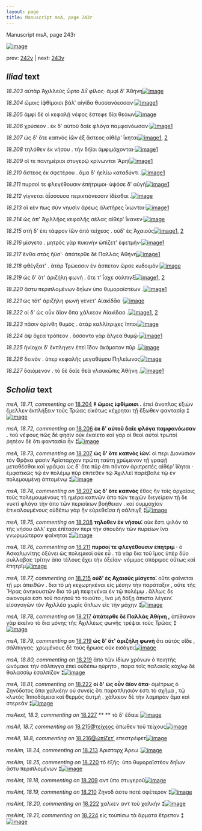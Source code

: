 ```yaml
---
layout: page
title: Manuscript msA, page 243r
---
```


Manuscript msA, page 243r

[![image](http://www.homermultitext.org/iipsrv?OBJ=IIP,1.0&FIF=/project/homer/pyramidal/deepzoom/hmt/vaimg/2017a/VA243RN_0414.tif&WID=100&CVT=JPEG)](http://www.homermultitext.org/ict2/?urn=urn:cite2:hmt:vaimg.2017a:VA243RN_0414)

prev:  [242v](../242v/) | next:  [243v](../243v/)

## *Iliad* text

*18.203* <a id="18.203"/> αὐτὰρ Ἀχιλλεὺς ὦρτο Διῒ φίλος· ἀμφὶ δ' Ἀθήνη[![image](http://www.homermultitext.org/iipsrv?OBJ=IIP,1.0&FIF=/project/homer/pyramidal/deepzoom/hmt/vaimg/2017a/VA243RN_0414.tif&RGN=0.187,0.1916,0.449,0.0293&WID=1000&CVT=JPEG)](http://www.homermultitext.org/ict2/?urn=urn:cite2:hmt:vaimg.2017a:VA243RN_0414@0.187,0.1916,0.449,0.0293)

*18.204* <a id="18.204"/> ὤμοις ἰ̈φθίμοισι βάλ' αἰγίδα θυσσανόεσσαν·[![image](http://www.homermultitext.org/iipsrv?OBJ=IIP,1.0&FIF=/project/homer/pyramidal/deepzoom/hmt/vaimg/2017a/VA243RN_0414.tif&RGN=0.186,0.2126,0.449,0.0293&WID=1000&CVT=JPEG)](http://www.homermultitext.org/ict2/?urn=urn:cite2:hmt:vaimg.2017a:VA243RN_0414@0.186,0.2126,0.449,0.0293)[1](#msA_18.71)

*18.205* <a id="18.205"/> ἀμφὶ δέ οἱ κεφαλῇ νέφος ἔστεφε δῖα θεάων[![image](http://www.homermultitext.org/iipsrv?OBJ=IIP,1.0&FIF=/project/homer/pyramidal/deepzoom/hmt/vaimg/2017a/VA243RN_0414.tif&RGN=0.185,0.2322,0.449,0.0293&WID=1000&CVT=JPEG)](http://www.homermultitext.org/ict2/?urn=urn:cite2:hmt:vaimg.2017a:VA243RN_0414@0.185,0.2322,0.449,0.0293)

*18.206* <a id="18.206"/> χρύσεον . ἐκ δ' αὐτοῦ δαῖε φλόγα παμφανόωσαν·[![image](http://www.homermultitext.org/iipsrv?OBJ=IIP,1.0&FIF=/project/homer/pyramidal/deepzoom/hmt/vaimg/2017a/VA243RN_0414.tif&RGN=0.185,0.2502,0.449,0.0293&WID=1000&CVT=JPEG)](http://www.homermultitext.org/ict2/?urn=urn:cite2:hmt:vaimg.2017a:VA243RN_0414@0.185,0.2502,0.449,0.0293)[1](#msA_18.72)

*18.207* <a id="18.207"/> ὡς δ' ὅτε καπνὸς ἰ̈ὼν ἐξ ἄστεος αἰθέρ' ΐκηται[![image](http://www.homermultitext.org/iipsrv?OBJ=IIP,1.0&FIF=/project/homer/pyramidal/deepzoom/hmt/vaimg/2017a/VA243RN_0414.tif&RGN=0.184,0.2705,0.449,0.0293&WID=1000&CVT=JPEG)](http://www.homermultitext.org/ict2/?urn=urn:cite2:hmt:vaimg.2017a:VA243RN_0414@0.184,0.2705,0.449,0.0293)[1](#msA_18.73), [2](#msA_18.74)

*18.208* <a id="18.208"/> τηλόθεν ἐκ νήσου . τὴν δήϊοι ἀμφιμάχονται·[![image](http://www.homermultitext.org/iipsrv?OBJ=IIP,1.0&FIF=/project/homer/pyramidal/deepzoom/hmt/vaimg/2017a/VA243RN_0414.tif&RGN=0.184,0.2878,0.449,0.0293&WID=1000&CVT=JPEG)](http://www.homermultitext.org/ict2/?urn=urn:cite2:hmt:vaimg.2017a:VA243RN_0414@0.184,0.2878,0.449,0.0293)[1](#msA_18.75)

*18.209* <a id="18.209"/> οἵ τε πανημέριοι στυγερῷ κρίνωνται Ἄρηϊ[![image](http://www.homermultitext.org/iipsrv?OBJ=IIP,1.0&FIF=/project/homer/pyramidal/deepzoom/hmt/vaimg/2017a/VA243RN_0414.tif&RGN=0.184,0.308,0.449,0.0293&WID=1000&CVT=JPEG)](http://www.homermultitext.org/ict2/?urn=urn:cite2:hmt:vaimg.2017a:VA243RN_0414@0.184,0.308,0.449,0.0293)[1](#msAint_18.18)

*18.210* <a id="18.210"/> ἄστεος ἐκ σφετέρου . ἅμα δ' ἠελίω καταδύντι .[![image](http://www.homermultitext.org/iipsrv?OBJ=IIP,1.0&FIF=/project/homer/pyramidal/deepzoom/hmt/vaimg/2017a/VA243RN_0414.tif&RGN=0.182,0.3276,0.449,0.0293&WID=1000&CVT=JPEG)](http://www.homermultitext.org/ict2/?urn=urn:cite2:hmt:vaimg.2017a:VA243RN_0414@0.182,0.3276,0.449,0.0293)[1](#msAint_18.19)

*18.211* <a id="18.211"/> πυρσοί τε φλεγέθουσιν ἐπήτριμοι· ὑψόσε δ' αὐγὴ[![image](http://www.homermultitext.org/iipsrv?OBJ=IIP,1.0&FIF=/project/homer/pyramidal/deepzoom/hmt/vaimg/2017a/VA243RN_0414.tif&RGN=0.182,0.3449,0.449,0.0293&WID=1000&CVT=JPEG)](http://www.homermultitext.org/ict2/?urn=urn:cite2:hmt:vaimg.2017a:VA243RN_0414@0.182,0.3449,0.449,0.0293)[1](#msA_18.76)

*18.212* <a id="18.212"/> γίγνεται ἀΐσσουσα περικτιόνεσσιν ἰ̈δέσθαι .[![image](http://www.homermultitext.org/iipsrv?OBJ=IIP,1.0&FIF=/project/homer/pyramidal/deepzoom/hmt/vaimg/2017a/VA243RN_0414.tif&RGN=0.18,0.3659,0.449,0.0293&WID=1000&CVT=JPEG)](http://www.homermultitext.org/ict2/?urn=urn:cite2:hmt:vaimg.2017a:VA243RN_0414@0.18,0.3659,0.449,0.0293)

*18.213* <a id="18.213"/> αἴ κέν πως σὺν νηυσὶν ἄρεως ἀλκτῆρες ΐκωνται·[![image](http://www.homermultitext.org/iipsrv?OBJ=IIP,1.0&FIF=/project/homer/pyramidal/deepzoom/hmt/vaimg/2017a/VA243RN_0414.tif&RGN=0.188,0.3854,0.449,0.0293&WID=1000&CVT=JPEG)](http://www.homermultitext.org/ict2/?urn=urn:cite2:hmt:vaimg.2017a:VA243RN_0414@0.188,0.3854,0.449,0.0293)[1](#msAim_18.24)

*18.214* <a id="18.214"/> ὡς ἀπ' Ἀχιλλῆος κεφαλῆς σέλας αἰθέρ' ΐκανεν·[![image](http://www.homermultitext.org/iipsrv?OBJ=IIP,1.0&FIF=/project/homer/pyramidal/deepzoom/hmt/vaimg/2017a/VA243RN_0414.tif&RGN=0.182,0.4035,0.449,0.0293&WID=1000&CVT=JPEG)](http://www.homermultitext.org/ict2/?urn=urn:cite2:hmt:vaimg.2017a:VA243RN_0414@0.182,0.4035,0.449,0.0293)

*18.215* <a id="18.215"/> στῆ δ' ἐπι τάφρον ἰ̈ὼν ἀπὸ τείχεος . οὐδ' ἐς Ἀχαιοὺς[![image](http://www.homermultitext.org/iipsrv?OBJ=IIP,1.0&FIF=/project/homer/pyramidal/deepzoom/hmt/vaimg/2017a/VA243RN_0414.tif&RGN=0.183,0.4215,0.449,0.0293&WID=1000&CVT=JPEG)](http://www.homermultitext.org/ict2/?urn=urn:cite2:hmt:vaimg.2017a:VA243RN_0414@0.183,0.4215,0.449,0.0293)[1](#msAil_18.7), [2](#msA_18.77)

*18.216* <a id="18.216"/> μίσγετο . μητρὸς γὰρ πυκινὴν ὠπίζετ' ἐφετμήν·[![image](http://www.homermultitext.org/iipsrv?OBJ=IIP,1.0&FIF=/project/homer/pyramidal/deepzoom/hmt/vaimg/2017a/VA243RN_0414.tif&RGN=0.183,0.4433,0.449,0.0293&WID=1000&CVT=JPEG)](http://www.homermultitext.org/ict2/?urn=urn:cite2:hmt:vaimg.2017a:VA243RN_0414@0.183,0.4433,0.449,0.0293)[1](#msAil_18.8)

*18.217* <a id="18.217"/> ἔνθα στὰς ἤϋσ'· ἀπάτερθε δὲ Παλλὰς Ἀθήνη[![image](http://www.homermultitext.org/iipsrv?OBJ=IIP,1.0&FIF=/project/homer/pyramidal/deepzoom/hmt/vaimg/2017a/VA243RN_0414.tif&RGN=0.188,0.4598,0.449,0.0293&WID=1000&CVT=JPEG)](http://www.homermultitext.org/ict2/?urn=urn:cite2:hmt:vaimg.2017a:VA243RN_0414@0.188,0.4598,0.449,0.0293)[1](#msA_18.78)

*18.218* <a id="18.218"/> φθέγξατ' . ἀτὰρ Τρώεσσιν ἐν άσπετον ῶρσε κυδοιμόν·[![image](http://www.homermultitext.org/iipsrv?OBJ=IIP,1.0&FIF=/project/homer/pyramidal/deepzoom/hmt/vaimg/2017a/VA243RN_0414.tif&RGN=0.189,0.4793,0.449,0.0293&WID=1000&CVT=JPEG)](http://www.homermultitext.org/ict2/?urn=urn:cite2:hmt:vaimg.2017a:VA243RN_0414@0.189,0.4793,0.449,0.0293)

*18.219* <a id="18.219"/> ὡς δ' ὅτ' ἀριζήλη φωνή . ὅτε τ' ΐαχε σάλπιγξ[![image](http://www.homermultitext.org/iipsrv?OBJ=IIP,1.0&FIF=/project/homer/pyramidal/deepzoom/hmt/vaimg/2017a/VA243RN_0414.tif&RGN=0.184,0.4996,0.449,0.0293&WID=1000&CVT=JPEG)](http://www.homermultitext.org/ict2/?urn=urn:cite2:hmt:vaimg.2017a:VA243RN_0414@0.184,0.4996,0.449,0.0293)[1](#msA_18.80), [2](#msA_18.79)

*18.220* <a id="18.220"/> ἄστυ περιπλομένων δηΐων ὑπο θυμοραϊστέων .[![image](http://www.homermultitext.org/iipsrv?OBJ=IIP,1.0&FIF=/project/homer/pyramidal/deepzoom/hmt/vaimg/2017a/VA243RN_0414.tif&RGN=0.185,0.5199,0.449,0.0293&WID=1000&CVT=JPEG)](http://www.homermultitext.org/ict2/?urn=urn:cite2:hmt:vaimg.2017a:VA243RN_0414@0.185,0.5199,0.449,0.0293)[1](#msAim_18.25)

*18.221* <a id="18.221"/> ὡς τότ' ἀριζήλη φωνὴ γένετ' Αἰακίδᾱο ·[![image](http://www.homermultitext.org/iipsrv?OBJ=IIP,1.0&FIF=/project/homer/pyramidal/deepzoom/hmt/vaimg/2017a/VA243RN_0414.tif&RGN=0.176,0.5379,0.449,0.0293&WID=1000&CVT=JPEG)](http://www.homermultitext.org/ict2/?urn=urn:cite2:hmt:vaimg.2017a:VA243RN_0414@0.176,0.5379,0.449,0.0293)

*18.222* <a id="18.222"/> οἱ δ' ὡς οὖν ἄϊον ὄπα χάλκεον Αἰακίδαο .[![image](http://www.homermultitext.org/iipsrv?OBJ=IIP,1.0&FIF=/project/homer/pyramidal/deepzoom/hmt/vaimg/2017a/VA243RN_0414.tif&RGN=0.176,0.5575,0.449,0.0293&WID=1000&CVT=JPEG)](http://www.homermultitext.org/ict2/?urn=urn:cite2:hmt:vaimg.2017a:VA243RN_0414@0.176,0.5575,0.449,0.0293)[1](#msA_18.81), [2](#msAint_18.20)

*18.223* <a id="18.223"/> πᾶσιν ὀρίνθη θυμὸς . ἀτὰρ καλλίτριχες ἵπποι[![image](http://www.homermultitext.org/iipsrv?OBJ=IIP,1.0&FIF=/project/homer/pyramidal/deepzoom/hmt/vaimg/2017a/VA243RN_0414.tif&RGN=0.178,0.5793,0.449,0.0293&WID=1000&CVT=JPEG)](http://www.homermultitext.org/ict2/?urn=urn:cite2:hmt:vaimg.2017a:VA243RN_0414@0.178,0.5793,0.449,0.0293)

*18.224* <a id="18.224"/> ὰψ ὄχεα τρόπεον . ὄσσοντο γὰρ ἄλγεα θυμῷ·[![image](http://www.homermultitext.org/iipsrv?OBJ=IIP,1.0&FIF=/project/homer/pyramidal/deepzoom/hmt/vaimg/2017a/VA243RN_0414.tif&RGN=0.17,0.6003,0.449,0.0293&WID=1000&CVT=JPEG)](http://www.homermultitext.org/ict2/?urn=urn:cite2:hmt:vaimg.2017a:VA243RN_0414@0.17,0.6003,0.449,0.0293)[1](#msAint_18.21)

*18.225* <a id="18.225"/> ἡνίοχοι δ' ἔκπληγεν ἐπεὶ ἴ̈δον ἀκάματον πῦρ .[![image](http://www.homermultitext.org/iipsrv?OBJ=IIP,1.0&FIF=/project/homer/pyramidal/deepzoom/hmt/vaimg/2017a/VA243RN_0414.tif&RGN=0.175,0.6161,0.449,0.0293&WID=1000&CVT=JPEG)](http://www.homermultitext.org/ict2/?urn=urn:cite2:hmt:vaimg.2017a:VA243RN_0414@0.175,0.6161,0.449,0.0293)

*18.226* <a id="18.226"/> δεινὸν . ὑπερ κεφαλῆς μεγαθύμου Πηλείωνος[![image](http://www.homermultitext.org/iipsrv?OBJ=IIP,1.0&FIF=/project/homer/pyramidal/deepzoom/hmt/vaimg/2017a/VA243RN_0414.tif&RGN=0.175,0.6326,0.449,0.0293&WID=1000&CVT=JPEG)](http://www.homermultitext.org/ict2/?urn=urn:cite2:hmt:vaimg.2017a:VA243RN_0414@0.175,0.6326,0.449,0.0293)

*18.227* <a id="18.227"/> δαιόμενον . τὸ δὲ δαῖε θεὰ γλαυκῶπις Ἀθήνη .[![image](http://www.homermultitext.org/iipsrv?OBJ=IIP,1.0&FIF=/project/homer/pyramidal/deepzoom/hmt/vaimg/2017a/VA243RN_0414.tif&RGN=0.176,0.6514,0.449,0.0293&WID=1000&CVT=JPEG)](http://www.homermultitext.org/ict2/?urn=urn:cite2:hmt:vaimg.2017a:VA243RN_0414@0.176,0.6514,0.449,0.0293)[1](#msAext_18.3)

## *Scholia* text

*msA, 18.71, commenting on* [18.204](#18.204)  <a id="msA_18.71"/> **‡ ὤμοις ἰφθίμοισι .** ἐπεὶ ἄνοπλος ἐξιὼν ἔμελλεν ἐκπλήξειν τοὺς Τρώας εἰκότως κέχρηται τῇ ἔξωθεν φαντασίᾳ ⁑[![image](http://www.homermultitext.org/iipsrv?OBJ=IIP,1.0&FIF=/project/homer/pyramidal/deepzoom/hmt/vaimg/2017a/VA243RN_0414.tif&RGN=0.193,0.0766,0.607,0.0413&WID=1000&CVT=JPEG)](http://www.homermultitext.org/ict2/?urn=urn:cite2:hmt:vaimg.2017a:VA243RN_0414@0.193,0.0766,0.607,0.0413)

*msA, 18.72, commenting on* [18.206](#18.206)  <a id="msA_18.72"/> **ἐκ δ' αὐτοῦ δαῖε φλόγα παμφανόωσαν .** τοῦ νέφους πῶς δὲ φησὶν οὐκ ἐκαίετο καὶ γὰρ οἱ θεοὶ αὐτοὶ τρωτοί ῥητέον δὲ ὅτι φαντασία ἦν ⁑[![image](http://www.homermultitext.org/iipsrv?OBJ=IIP,1.0&FIF=/project/homer/pyramidal/deepzoom/hmt/vaimg/2017a/VA243RN_0414.tif&RGN=0.2,0.0947,0.608,0.0323&WID=1000&CVT=JPEG)](http://www.homermultitext.org/ict2/?urn=urn:cite2:hmt:vaimg.2017a:VA243RN_0414@0.2,0.0947,0.608,0.0323)

*msA, 18.73, commenting on* [18.207](#18.207)  <a id="msA_18.73"/> **ὡς δ' ὅτε καπνὸς ἰὼν⁚** οἱ περι Διονύσιον τὸν Θρᾷκα φασὶν Ἀρίσταρχον πρώτη ταύτη χρώμενον τῇ γραφῇ μεταθέσθαι καὶ γράψαι ὡς δ' ὅτε πῦρ ἐπι πόντον ἀριπρεπὲς αἰθέρ' ἴ̈κηται · ἐμφατικῶς τῷ ἐν πολέμῳ πῦρ ἐπιτεθέν τῷ Ἀχιλλεῖ παρέβαλε τῷ ἐν πολεμουμένῃ ἁπτομένῳ ⁑[![image](http://www.homermultitext.org/iipsrv?OBJ=IIP,1.0&FIF=/project/homer/pyramidal/deepzoom/hmt/vaimg/2017a/VA243RN_0414.tif&RGN=0.193,0.1127,0.617,0.0533&WID=1000&CVT=JPEG)](http://www.homermultitext.org/ict2/?urn=urn:cite2:hmt:vaimg.2017a:VA243RN_0414@0.193,0.1127,0.617,0.0533)

*msA, 18.74, commenting on* [18.207](#18.207)  <a id="msA_18.74"/> **ὡς δ' ὅτε καπνὸς** ἔθος ἢν τοῖς ἀρχαίοις τοὺς πολεμουμένους τῆ ημέρα καπνῶν ἀπο τῶν τειχῶν διεγείρειν τῇ δε νυκτὶ φλόγα τὴν ἀπο τῶν περιοίκων βοήθειαν . καὶ συμμαχίαν ἐπικαλουμένους οὐδέπω γὰρ ἢν εὑρεθεῖσα ἡ σάλπιγξ ⁑[![image](http://www.homermultitext.org/iipsrv?OBJ=IIP,1.0&FIF=/project/homer/pyramidal/deepzoom/hmt/vaimg/2017a/VA243RN_0414.tif&RGN=0.199,0.1443,0.615,0.0481&WID=1000&CVT=JPEG)](http://www.homermultitext.org/ict2/?urn=urn:cite2:hmt:vaimg.2017a:VA243RN_0414@0.199,0.1443,0.615,0.0481)

*msA, 18.75, commenting on* [18.208](#18.208)  <a id="msA_18.75"/> **τηλοθεν ἐκ νήσου⁚** οὐκ ἔστι ψιλὸν τὸ τῆς νήσου ἀλλ' εχει ἐπίτασιν περι τὴν σπουδὴν τῶν πυρείων ἵνα γνωριμώτερον φαίνηται ⁑[![image](http://www.homermultitext.org/iipsrv?OBJ=IIP,1.0&FIF=/project/homer/pyramidal/deepzoom/hmt/vaimg/2017a/VA243RN_0414.tif&RGN=0.634,0.1751,0.176,0.0676&WID=1000&CVT=JPEG)](http://www.homermultitext.org/ict2/?urn=urn:cite2:hmt:vaimg.2017a:VA243RN_0414@0.634,0.1751,0.176,0.0676)

*msA, 18.76, commenting on* [18.211](#18.211)  <a id="msA_18.76"/> **πυρσοί τε φλεγέθουσιν ἐπητριμ ·** ὁ Ἀσκαλωνίτης ὀξύνει ὡς πολεμικοί οὐκ εὖ . τὰ γὰρ δια τοῦ ἵμος ὑπὲρ δύο συλλαβας τρίτην ἀπο τέλους ἔχει τὴν ὀξεῖαν· νόμιμος σπόριμος οὕτως καὶ ἐπητρϊμ[![image](http://www.homermultitext.org/iipsrv?OBJ=IIP,1.0&FIF=/project/homer/pyramidal/deepzoom/hmt/vaimg/2017a/VA243RN_0414.tif&RGN=0.631,0.2329,0.192,0.0804&WID=1000&CVT=JPEG)](http://www.homermultitext.org/ict2/?urn=urn:cite2:hmt:vaimg.2017a:VA243RN_0414@0.631,0.2329,0.192,0.0804)

*msA, 18.77, commenting on* [18.215](#18.215)  <a id="msA_18.77"/> **οὐδ' ἐς Αχαιούς μίσγετο⁚** οὔτε φαίνεται τῇ μρι ἀπειθῶν . δια τὸ μὴ κεχωρηκέναι εἰς μέσην τὴν παράταξιν , οὔτε τῆς Ἥρας ἀνηκουστῶν δια τὸ μὴ πεφηνέναι ἐν τῷ πολέμῳ . ἄλλως δε οικονομία ἐστι τοῦ ποιητοῦ τὸ τοιοῦτο , ἵνα μὴ δόξῃ ἄπιστα λέγειν⁚ εἰσαγαγὼν τὸν Ἀχιλλέα χωρὶς ὅπλων εἰς τὴν μάχην ⁑[![image](http://www.homermultitext.org/iipsrv?OBJ=IIP,1.0&FIF=/project/homer/pyramidal/deepzoom/hmt/vaimg/2017a/VA243RN_0414.tif&RGN=0.634,0.308,0.195,0.1225&WID=1000&CVT=JPEG)](http://www.homermultitext.org/ict2/?urn=urn:cite2:hmt:vaimg.2017a:VA243RN_0414@0.634,0.308,0.195,0.1225)

*msA, 18.78, commenting on* [18.217](#18.217)  <a id="msA_18.78"/> **ἀπάτερθε δὲ Παλλὰς Ἀθήνη ,** ἀπίθανον γὰρ ἐκεῖνο τὸ δια μόνης τῆς Ἀχιλλέως φωνῆς τρέψαι τοὺς Τρῶας ⁑[![image](http://www.homermultitext.org/iipsrv?OBJ=IIP,1.0&FIF=/project/homer/pyramidal/deepzoom/hmt/vaimg/2017a/VA243RN_0414.tif&RGN=0.624,0.423,0.198,0.0646&WID=1000&CVT=JPEG)](http://www.homermultitext.org/ict2/?urn=urn:cite2:hmt:vaimg.2017a:VA243RN_0414@0.624,0.423,0.198,0.0646)

*msA, 18.79, commenting on* [18.219](#18.219)  <a id="msA_18.79"/> **ὡς δ' ὅτ' ἀριζήλη φωνὴ** ὅτι αὐτὸς οῖδε , σάλπιγγας· χρωμένους δὲ τοὺς ἥρωας οὐκ εισάγει⁚[![image](http://www.homermultitext.org/iipsrv?OBJ=IIP,1.0&FIF=/project/homer/pyramidal/deepzoom/hmt/vaimg/2017a/VA243RN_0414.tif&RGN=0.638,0.4741,0.176,0.0714&WID=1000&CVT=JPEG)](http://www.homermultitext.org/ict2/?urn=urn:cite2:hmt:vaimg.2017a:VA243RN_0414@0.638,0.4741,0.176,0.0714)

*msA, 18.80, commenting on* [18.219](#18.219)  <a id="msA_18.80"/> ἀπο τῶν ἰδίων χρόνων ὁ ποιητὴς ὠνόμακε τὴν σάλπιγγα ἐπεὶ οὐδέπω ηύρητο , παρα τοῖς παλαιοῖς κόχλῳ δὲ θαλασσίῳ ἐσαλπίζον ⁑[![image](http://www.homermultitext.org/iipsrv?OBJ=IIP,1.0&FIF=/project/homer/pyramidal/deepzoom/hmt/vaimg/2017a/VA243RN_0414.tif&RGN=0.635,0.5229,0.196,0.0796&WID=1000&CVT=JPEG)](http://www.homermultitext.org/ict2/?urn=urn:cite2:hmt:vaimg.2017a:VA243RN_0414@0.635,0.5229,0.196,0.0796)

*msA, 18.81, commenting on* [18.222](#18.222)  <a id="msA_18.81"/> **οἱ δ' ὡς οὖν ἄϊον όπα·** ἀμέτρως ὁ Ζηνόδοτος ὅπα χαλκέην οὐ συνεὶς ὅτι παραπλησιόν ἐστι τὸ σχῆμα , τῷ κλυτὸς Ἱπποδάμεια καὶ θερμὸς ἀυτμή . χάλκεον δὲ τὴν λαμπρὰν ἅμα καὶ στερεάν ⁑[![image](http://www.homermultitext.org/iipsrv?OBJ=IIP,1.0&FIF=/project/homer/pyramidal/deepzoom/hmt/vaimg/2017a/VA243RN_0414.tif&RGN=0.183,0.689,0.627,0.0481&WID=1000&CVT=JPEG)](http://www.homermultitext.org/ict2/?urn=urn:cite2:hmt:vaimg.2017a:VA243RN_0414@0.183,0.689,0.627,0.0481)

*msAext, 18.3, commenting on* [18.227](#18.227)  <a id="msAext_18.3"/> **					 				** 					 τὸ δ' ἔδαιε 				[![image](http://www.homermultitext.org/iipsrv?OBJ=IIP,1.0&FIF=/project/homer/pyramidal/deepzoom/hmt/vaimg/2017a/VA243RN_0414.tif&RGN=0.846,0.6551,0.059,0.0263&WID=1000&CVT=JPEG)](http://www.homermultitext.org/ict2/?urn=urn:cite2:hmt:vaimg.2017a:VA243RN_0414@0.846,0.6551,0.059,0.0263)

*msAil, 18.7, commenting on* [18.215@τείχεος](#18.215@τείχεος)  <a id="msAil_18.7"/> άπωθεν τοῦ τείχους[![image](http://www.homermultitext.org/iipsrv?OBJ=IIP,1.0&FIF=/project/homer/pyramidal/deepzoom/hmt/vaimg/2017a/VA243RN_0414.tif&RGN=0.437,0.4207,0.073,0.018&WID=1000&CVT=JPEG)](http://www.homermultitext.org/ict2/?urn=urn:cite2:hmt:vaimg.2017a:VA243RN_0414@0.437,0.4207,0.073,0.018)

*msAil, 18.8, commenting on* [18.216@ὠπίζετ'](#18.216@ὠπίζετ')  <a id="msAil_18.8"/> επεστρέφετ[![image](http://www.homermultitext.org/iipsrv?OBJ=IIP,1.0&FIF=/project/homer/pyramidal/deepzoom/hmt/vaimg/2017a/VA243RN_0414.tif&RGN=0.476,0.4418,0.067,0.018&WID=1000&CVT=JPEG)](http://www.homermultitext.org/ict2/?urn=urn:cite2:hmt:vaimg.2017a:VA243RN_0414@0.476,0.4418,0.067,0.018)

*msAim, 18.24, commenting on* [18.213](#18.213)  <a id="msAim_18.24"/> Αρισταρχ Άρεω ⁚[![image](http://www.homermultitext.org/iipsrv?OBJ=IIP,1.0&FIF=/project/homer/pyramidal/deepzoom/hmt/vaimg/2017a/VA243RN_0414.tif&RGN=0.589,0.3817,0.049,0.0218&WID=1000&CVT=JPEG)](http://www.homermultitext.org/ict2/?urn=urn:cite2:hmt:vaimg.2017a:VA243RN_0414@0.589,0.3817,0.049,0.0218)

*msAim, 18.25, commenting on* [18.220](#18.220)  <a id="msAim_18.25"/> τὸ ἑξῆς· ὑπο θυμοραϊστέον δηΐων ἄστυ περιπλομένων ⁑[![image](http://www.homermultitext.org/iipsrv?OBJ=IIP,1.0&FIF=/project/homer/pyramidal/deepzoom/hmt/vaimg/2017a/VA243RN_0414.tif&RGN=0.577,0.5252,0.069,0.0428&WID=1000&CVT=JPEG)](http://www.homermultitext.org/ict2/?urn=urn:cite2:hmt:vaimg.2017a:VA243RN_0414@0.577,0.5252,0.069,0.0428)

*msAint, 18.18, commenting on* [18.209](#18.209)  <a id="msAint_18.18"/> αντ ὑπο στυγεροῦ[![image](http://www.homermultitext.org/iipsrv?OBJ=IIP,1.0&FIF=/project/homer/pyramidal/deepzoom/hmt/vaimg/2017a/VA243RN_0414.tif&RGN=0.134,0.3118,0.067,0.0225&WID=1000&CVT=JPEG)](http://www.homermultitext.org/ict2/?urn=urn:cite2:hmt:vaimg.2017a:VA243RN_0414@0.134,0.3118,0.067,0.0225)

*msAint, 18.19, commenting on* [18.210](#18.210)  <a id="msAint_18.19"/> Ζηνοδ ἀστυ ποτὲ σφέτερον ⁑[![image](http://www.homermultitext.org/iipsrv?OBJ=IIP,1.0&FIF=/project/homer/pyramidal/deepzoom/hmt/vaimg/2017a/VA243RN_0414.tif&RGN=0.134,0.3321,0.068,0.0473&WID=1000&CVT=JPEG)](http://www.homermultitext.org/ict2/?urn=urn:cite2:hmt:vaimg.2017a:VA243RN_0414@0.134,0.3321,0.068,0.0473)

*msAint, 18.20, commenting on* [18.222](#18.222)  <a id="msAint_18.20"/> χαλκεν αντ τοῦ χαλκῆν ⁑[![image](http://www.homermultitext.org/iipsrv?OBJ=IIP,1.0&FIF=/project/homer/pyramidal/deepzoom/hmt/vaimg/2017a/VA243RN_0414.tif&RGN=0.124,0.5665,0.061,0.0398&WID=1000&CVT=JPEG)](http://www.homermultitext.org/ict2/?urn=urn:cite2:hmt:vaimg.2017a:VA243RN_0414@0.124,0.5665,0.061,0.0398)

*msAint, 18.21, commenting on* [18.224](#18.224)  <a id="msAint_18.21"/> εἰς τοὐπίσω τὰ ἅρματα ἔτρεπον ⁑[![image](http://www.homermultitext.org/iipsrv?OBJ=IIP,1.0&FIF=/project/homer/pyramidal/deepzoom/hmt/vaimg/2017a/VA243RN_0414.tif&RGN=0.128,0.6018,0.063,0.0579&WID=1000&CVT=JPEG)](http://www.homermultitext.org/ict2/?urn=urn:cite2:hmt:vaimg.2017a:VA243RN_0414@0.128,0.6018,0.063,0.0579)